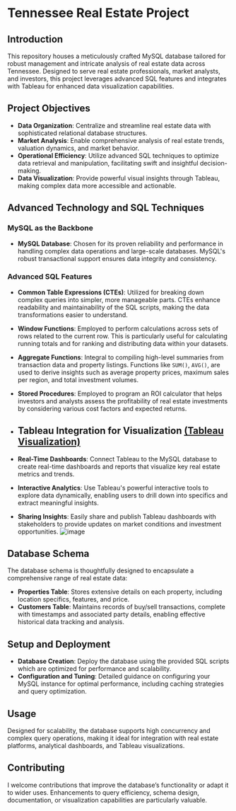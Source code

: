 # Tennessee Real Estate Project

## Introduction
This repository houses a meticulously crafted MySQL database tailored for robust management and intricate analysis of real estate data across Tennessee. Designed to serve real estate professionals, market analysts, and investors, this project leverages advanced SQL features and integrates with Tableau for enhanced data visualization capabilities.

## Project Objectives
- **Data Organization**: Centralize and streamline real estate data with sophisticated relational database structures.
- **Market Analysis**: Enable comprehensive analysis of real estate trends, valuation dynamics, and market behavior.
- **Operational Efficiency**: Utilize advanced SQL techniques to optimize data retrieval and manipulation, facilitating swift and insightful decision-making.
- **Data Visualization**: Provide powerful visual insights through Tableau, making complex data more accessible and actionable.

## Advanced Technology and SQL Techniques

### MySQL as the Backbone
- **MySQL Database**: Chosen for its proven reliability and performance in handling complex data operations and large-scale databases. MySQL's robust transactional support ensures data integrity and consistency.

### Advanced SQL Features
- **Common Table Expressions (CTEs)**: Utilized for breaking down complex queries into simpler, more manageable parts. CTEs enhance readability and maintainability of the SQL scripts, making the data transformations easier to understand.
- **Window Functions**: Employed to perform calculations across sets of rows related to the current row. This is particularly useful for calculating running totals and for ranking and distributing data within your datasets.
- **Aggregate Functions**: Integral to compiling high-level summaries from transaction data and property listings. Functions like `SUM()`, `AVG()`, are used to derive insights such as average property prices, maximum sales per region, and total investment volumes.
- **Stored Procedures**: Employed to program an ROI calculator that helps investors and analysts assess the profitability of real estate investments by considering various cost factors and expected returns.

- ## Tableau Integration for Visualization [(Tableau Visualization)](https://public.tableau.com/app/profile/quan.nguyen5173/viz/TennesseeHousingProject/Dashboard1)
- **Real-Time Dashboards**: Connect Tableau to the MySQL database to create real-time dashboards and reports that visualize key real estate metrics and trends.
- **Interactive Analytics**: Use Tableau's powerful interactive tools to explore data dynamically, enabling users to drill down into specifics and extract meaningful insights.
- **Sharing Insights**: Easily share and publish Tableau dashboards with stakeholders to provide updates on market conditions and investment opportunities.
![image](https://github.com/quan678/Tennessee_Real_Estate/assets/126077946/7d936340-8253-4e52-90de-547f498efd4e)

## Database Schema
The database schema is thoughtfully designed to encapsulate a comprehensive range of real estate data:
- **Properties Table**: Stores extensive details on each property, including location specifics, features, and price.
- **Customers Table**: Maintains records of buy/sell transactions, complete with timestamps and associated party details, enabling effective historical data tracking and analysis.

## Setup and Deployment
- **Database Creation**: Deploy the database using the provided SQL scripts which are optimized for performance and scalability.
- **Configuration and Tuning**: Detailed guidance on configuring your MySQL instance for optimal performance, including caching strategies and query optimization.

## Usage
Designed for scalability, the database supports high concurrency and complex query operations, making it ideal for integration with real estate platforms, analytical dashboards, and Tableau visualizations.

## Contributing
I welcome contributions that improve the database’s functionality or adapt it to wider uses. Enhancements to query efficiency, schema design, documentation, or visualization capabilities are particularly valuable.
